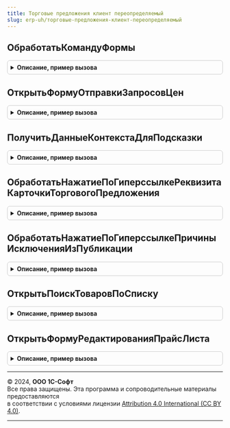 ```yaml
---
title: Торговые предложения клиент переопределяемый
slug: erp-uh/торговые-предложения-клиент-переопределяемый
---
```



## ОбработатьКомандуФормы
<details style="margin: 1em 0; padding: 0.5em; border: 1px solid #ccc; border-radius: 6px;">

<summary style="font-weight: bold; cursor: pointer;">Описание, пример вызова</summary>

```bsl

// Обработка переопределяемой команды формы.
//
// Параметры:
//  Форма	 - ФормаКлиентскогоПриложения - форма, из которой производится обработка команды.
//  Команда	 - КомандаФормы               - описание команды формы.
//
Процедура ОбработатьКомандуФормы(Форма, Команда) Экспорт
```

Пример вызова
```bsl
ТорговыеПредложенияКлиентПереопределяемый.ОбработатьКомандуФормы(Форма, Команда) 
```
</details>

## ОткрытьФормуОтправкиЗапросовЦен
<details style="margin: 1em 0; padding: 0.5em; border: 1px solid #ccc; border-radius: 6px;">

<summary style="font-weight: bold; cursor: pointer;">Описание, пример вызова</summary>

```bsl

// Открытие формы отправки запросов цен поставщикам.
//
// Параметры:
//  ПараметрыОткрытия	 - Структура - параметры для открываемой формы
//    * ИдентификаторЗаказа - УникальныйИдентификатор - ключ уникальности формы поиска товаров.
//    * АдресТоваровВХранилище - Строка - адрес хранилища значений таблицы товаров для поиска.
//    * Валюта - СправочникСсылка.Валюта - валюта поиска товаров.
//    * Организация - ОпределяемыйТип.Организация - организация, от лица которой происходит поиск товара.
//
Процедура ОткрытьФормуОтправкиЗапросовЦен(ПараметрыОткрытия) Экспорт
```

Пример вызова
```bsl
ТорговыеПредложенияКлиентПереопределяемый.ОткрытьФормуОтправкиЗапросовЦен(ПараметрыОткрытия) 
```
</details>

## ПолучитьДанныеКонтекстаДляПодсказки
<details style="margin: 1em 0; padding: 0.5em; border: 1px solid #ccc; border-radius: 6px;">

<summary style="font-weight: bold; cursor: pointer;">Описание, пример вызова</summary>

```bsl

// Получение данных контекста для подсказки.
//
// Параметры:
//  Форма			 - ФормаКлиентскогоПриложения - форма прикладного объекта.
//  ДанныеКонтекста	 - Структура - свойства контекста:
//   * Основание            - Произвольный - ссылка на источник данных, например документ.
//   * Организации          - Массив из ОпределяемыйТип.Организация - организации контекста.
//   * РежимПоставщика      - Булево - контекст определяет режим поставщика.
//   * РежимПокупателя      - Булево - контекст определяет режим покупателя.
//   * РежимПоискаПоОтборам - Булево - действием подсказки является открытие формы поиска с отборами.
//   * РежимПоискаПоСписку  - Булево - действием подсказки является открытие формы поиска по списку.
//
Процедура ПолучитьДанныеКонтекстаДляПодсказки(Знач Форма, ДанныеКонтекста) Экспорт
```

Пример вызова
```bsl
ТорговыеПредложенияКлиентПереопределяемый.ПолучитьДанныеКонтекстаДляПодсказки(Форма, ДанныеКонтекста) 
```
</details>

## ОбработатьНажатиеПоГиперссылкеРеквизитаКарточкиТорговогоПредложения
<details style="margin: 1em 0; padding: 0.5em; border: 1px solid #ccc; border-radius: 6px;">

<summary style="font-weight: bold; cursor: pointer;">Описание, пример вызова</summary>

```bsl

// Вызывает диалог интерактивного изменения реквизита торгового предложения. Вызывается при нажатии
//   пользователем на ячейку с текущим значением реквизита.
//
// Реквизиты, доступные для изменения посредством перехода из карточки торгового предложения определяется
//   в процедуре ОпределитьОбрабатываемыеРеквизитыКарточкиТорговогоПредложения общего модуля
//   ТорговыеПредложенияПереопределяемый
//
// Параметры:
//  ПозицияТорговогоПредложения   - Структура     - указывает на измененную позицию торгового предложения.
//            Ключи:
//                *ПрайсЛист - ОпределяемыйТип.ТорговоеПредложение - Прайс-лист позиции торгового предложения
//                *Номенклатура - ОпределяемыйТип.НоменклатураБЭД - номенклатура позиции торгового предложения
//                *Характеристика - ОпределяемыйТип.ХарактеристикаНоменклатурыБЭД - характеристика позиции торгового предложения
//                *Упаковка - ОпределяемыйТип.УпаковкаНоменклатурыБЭД - упаковка позиции торгового предложения
//  ИмяРеквизита                  - Строка     - Имя реквизита с учетом имени таблицы. Например: "Товары.НаименованиеНоменклатуры",
//            "Контакты.Телефон"
//            см. ТорговыеПредложенияПереопределяемый.ИнициализацияЗапросаПубликуемыхТоваров
//  ДополнительныйРеквизит        - ОпределяемыйТип.ДополнительныеРеквизитыРаботаСНоменклатурой     - ссылка на
//            устанавливаемый дополнительный реквизит в случае, если нажата гиперссылка свойства торгового предложения.
//  Форма                         - ФормаКлиентскогоПриложения - форма карточки торгового предложения, на которой
//            была нажата гиперссылка
//  ЭлементФормы                  - ПолеФормы - элемент формы, нажатие на которое вызвало обработчик
//  ОписаниеОповещенияОЗавершении - ОписаниеОповещения - обработчик, который требуется вызвать
//            при окончании редактирования значения реквизита. Данный обработчик заново формирует карточку
//            торгового предложения
//
// Пример:
//    Если ИмяРеквизита = "Товары.НаименованиеНоменклатуры" Тогда
//        ОткрываемаяФорма = ОткрытьФорму("Справочник.Номенклатура.ФормаОбъекта",
//            Новый Структура("Ключ", КлючЗаписи.Номенклатура), Форма, Новый УникальныйИдентификатор
//                , , , ОписаниеОповещенияОЗавершении, РежимОткрытияОкнаФормы.БлокироватьОкноВладельца);
//        ОткрываемаяФорма.ТекущийЭлемент = ОткрываемаяФорма.Элементы.Наименование;
//    ИначеЕсли ИмяРеквизита = "Контакты.Телефон" Тогда
//        ОткрываемаяФорма = ОткрытьФорму("Справочник.ТорговыеПредложения.ФормаОбъекта",
//             Новый Структура("Ключ", КлючЗаписи.ПрайсЛист), Форма, Новый УникальныйИдентификатор
//                , , , ОписаниеОповещенияОЗавершении, РежимОткрытияОкнаФормы.БлокироватьОкноВладельца);
//        ОткрываемаяФорма.ТекущийЭлемент = ОткрываемаяФорма.Элементы.КонтактныйТелефон;
//    КонецЕсли;
Процедура ОбработатьНажатиеПоГиперссылкеРеквизитаКарточкиТорговогоПредложения(ПозицияТорговогоПредложения, Экспорт
```

Пример вызова
```bsl
ТорговыеПредложенияКлиентПереопределяемый.ОбработатьНажатиеПоГиперссылкеРеквизитаКарточкиТорговогоПредложения(ПозицияТорговогоПредложения, );
```
</details>

## ОбработатьНажатиеПоГиперссылкеПричиныИсключенияИзПубликации
<details style="margin: 1em 0; padding: 0.5em; border: 1px solid #ccc; border-radius: 6px;">

<summary style="font-weight: bold; cursor: pointer;">Описание, пример вызова</summary>

```bsl

// Вызывает диалог интерактивного массового исправления причин исключения позиций торговых предложений
//    из публикации.
//
// Вызывается для причин, описанных в методе ОпределитьОбрабатываемыеПричиныИсключенияИзПубликации общего
//    модуля ТорговыеПредложенияПереопределяемый.
//
// Параметры:
//  Причина                       - ОпределяемыйТип.ПричиныИсключенияИзПубликацииБизнесСеть     - причина
//        исключения из публикации, на гиперссылку который нажал пользователь.
//  ПрайсЛист                     - ОпределяемыйТип.ТорговоеПредложение - отбор по торговому предложению, в котором
//            находится пользователь в форме списка ошибок.
//  ПозицииТорговыхПредложений    - Массив из Структура, Неопределено - позиции торговых предложений для просмотра.
//            В случае, если отбор по позициям торговых предложений не задан следует, в параметре передается Неопределено.
//            В случае, если отбор по позициям торговых предложений задан, то структура со следующими ключами:
//     * ПрайсЛист - ОпределяемыйТип.ТорговоеПредложение - прайс-лист позиции торгового предложения
//     * Номенклатура - ОпределяемыйТип.НоменклатураБЭД - номенклатура позиции торгового предложения
//     * Характеристика - ОпределяемыйТип.ХарактеристикаНоменклатурыБЭД - характеристика позиции торгового предложения
//     * Упаковка - ОпределяемыйТип.УпаковкаНоменклатурыБЭД - упаковка позиции торгового предложения
//  Форма                         - ФормаКлиентскогоПриложения - форма карточки торгового предложения, на которой
//            была нажата гиперссылка.
//  ЭлементФормы                  - ПолеФормы - элемент формы, нажатие на которое вызвало обработчик
//            была нажата гиперссылка.
//  ОписаниеОповещенияОЗавершении - ОписаниеОповещения - обработчик, который требуется вызвать
//            при окончании редактирования значения реквизита. Данный обработчик заново формирует карточку
//            торгового предложения.
//
// Пример:
//    Если Причина =
//        ПредопределенноеЗначение("Перечисление._ДемоПричиныИсключенияИзПубликации.ОтсутствуетНаСкладе") Тогда
//        ОткрытьФорму("Отчет._ДемоОстаткиТоваров.ФормаОбъекта", Контекст, Форма, Новый УникальныйИдентификатор, , ,
//            ОписаниеОповещенияОЗавершении, РежимОткрытияОкнаФормы.БлокироватьОкноВладельца);
//    ИначеЕсли Причина =
//        ПредопределенноеЗначение("Перечисление._ДемоПричиныИсключенияИзПубликации.ОтсутствуетНаСкладе") Тогда
//        ОткрытьФорму("РегистрСведений.ПрайсЛист.ФормаСписка", Контекст, Форма, Новый УникальныйИдентификатор, , ,
//            ОписаниеОповещенияОЗавершении, РежимОткрытияОкнаФормы.БлокироватьОкноВладельца);
//    КонецЕсли;
//
Процедура ОбработатьНажатиеПоГиперссылкеПричиныИсключенияИзПубликации(Причина, ПрайсЛист, ПозицииТорговыхПредложений, Экспорт
```

Пример вызова
```bsl
ТорговыеПредложенияКлиентПереопределяемый.ОбработатьНажатиеПоГиперссылкеПричиныИсключенияИзПубликации(Причина, ПрайсЛист, ПозицииТорговыхПредложений, );
```
</details>

## ОткрытьПоискТоваровПоСписку
<details style="margin: 1em 0; padding: 0.5em; border: 1px solid #ccc; border-radius: 6px;">

<summary style="font-weight: bold; cursor: pointer;">Описание, пример вызова</summary>

```bsl

// Открывает форму поиска торговых предложений по списку товаров.
//
// Параметры:
//  ОписаниеКоманды - Структура - описание команды.
//
Функция ОткрытьПоискТоваровПоСписку(МассивСсылок, ПараметрыВыполнения) Экспорт
```

Пример вызова
```bsl
Результат = ТорговыеПредложенияКлиентПереопределяемый.ОткрытьПоискТоваровПоСписку(МассивСсылок, ПараметрыВыполнения) 
```
</details>

## ОткрытьФормуРедактированияПрайсЛиста
<details style="margin: 1em 0; padding: 0.5em; border: 1px solid #ccc; border-radius: 6px;">

<summary style="font-weight: bold; cursor: pointer;">Описание, пример вызова</summary>

```bsl

Процедура ОткрытьФормуРедактированияПрайсЛиста(ПозицииТорговыхПредложений, Форма, ОписаниеОповещенияОЗавершении) Экспорт
```

Пример вызова
```bsl
ТорговыеПредложенияКлиентПереопределяемый.ОткрытьФормуРедактированияПрайсЛиста(ПозицииТорговыхПредложений, Форма, ОписаниеОповещенияОЗавершении));
```
</details>

---

© 2024, **ООО 1С-Софт**  
Все права защищены. Эта программа и сопроводительные материалы предоставляются  
в соответствии с условиями лицензии [Attribution 4.0 International (CC BY 4.0)](https://creativecommons.org/licenses/by/4.0/legalcode).

---
